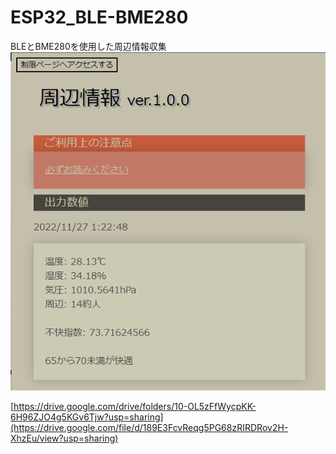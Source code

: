 # ESP32_BLE-BME280
BLEとBME280を使用した周辺情報収集
<img src="https://github.com/Azarashiha/ESP32_BLE-BME280/blob/main/data/image.png?raw=true" id="logo" width="1000px">


[https://drive.google.com/drive/folders/10-OL5zFfWycpKK-6H96ZJO4g5KGv6Tjw?usp=sharing](https://drive.google.com/file/d/189E3FcvReqg5PG68zRIRDRov2H-XhzEu/view?usp=sharing)
